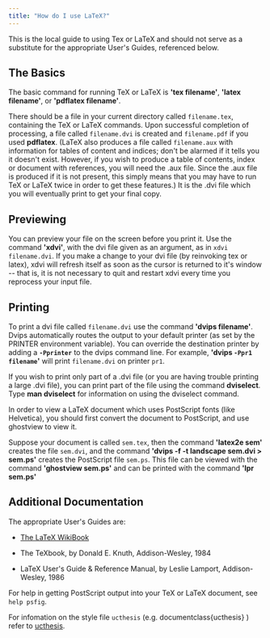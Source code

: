 ```yaml
---
title: "How do I use LaTeX?"
---
```

This is the local guide to using Tex or LaTeX and should not serve as a
substitute for the appropriate User's Guides, referenced below.

## The Basics

The basic command for running TeX or LaTeX is **'tex filename'**,
**'latex filename'**, or **'pdflatex filename'**.

There should be a file in your current directory called `filename.tex`,
containing the TeX or LaTeX commands. Upon successful completion of
processing, a file called `filename.dvi` is created and `filename.pdf`
if you used **pdflatex**. (LaTeX also produces a file called
`filename.aux` with information for tables of content and indices; don't
be alarmed if it tells you it doesn't exist. However, if you wish to
produce a table of contents, index or document with references, you will
need the .aux file. Since the .aux file is produced if it is not
present, this simply means that you may have to run TeX or LaTeX twice
in order to get these features.) It is the .dvi file which you will
eventually print to get your final copy.

## Previewing

You can preview your file on the screen before you print it. Use the
command **'xdvi'**, with the dvi file given as an argument, as in
`xdvi filename.dvi`. If you make a change to your dvi file (by
reinvoking tex or latex), xdvi will refresh itself as soon as the cursor
is returned to it's window -- that is, it is not necessary to quit and
restart xdvi every time you reprocess your input file.

## Printing

To print a dvi file called `filename.dvi` use the command **'dvips
filename'**. Dvips automatically routes the output to your default
printer (as set by the PRINTER environment variable). You can override
the destination printer by adding a **`-Pprinter`** to the dvips command
line. For example, **'dvips `-Ppr1 filename`'** will print
`filename.dvi` on printer `pr1`.

If you wish to print only part of a .dvi file (or you are having trouble
printing a large .dvi file), you can print part of the file using the
command **dviselect**. Type **man dviselect** for information on using
the dviselect command.

In order to view a LaTeX document which uses PostScript fonts (like
Helvetica), you should first convert the document to PostScript, and use
ghostview to view it.

Suppose your document is called `sem.tex`, then the command **'latex2e
sem'** creates the file `sem.dvi`, and the command **'dvips -f -t
landscape sem.dvi \> sem.ps'** creates the PostScript file `sem.ps`.
This file can be viewed with the command **'ghostview sem.ps'** and can
be printed with the command **'lpr sem.ps'**

## Additional Documentation

The appropriate User's Guides are:

- [The LaTeX WikiBook](http://en.wikibooks.org/wiki/LaTeX)

- The TeXbook, by Donald E. Knuth, Addison-Wesley, 1984

- LaTeX User's Guide & Reference Manual, by Leslie Lamport,
  Addison-Wesley, 1986

For help in getting PostScript output into your TeX or LaTeX document,
see `help psfig`.

For infomation on the style file `ucthesis` (e.g.
documentclass{ucthesis} ) refer to [ucthesis](ucthesis-latex.md).

